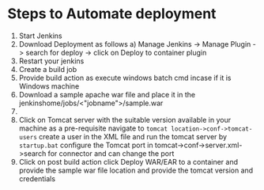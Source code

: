 # Steps to Automate deployment
1) Start Jenkins
2) Download Deployment as follows
   a) Manage Jenkins -> Manage Plugin -> search for deploy -> click on Deploy to container plugin
3) Restart your jenkins
4) Create a build job
5) Provide build action as execute windows batch cmd incase if it is Windows machine
6) Download a sample apache war file and place it in the jenkinshome/jobs/<"jobname">/sample.war
7) 
8) Click on Tomcat server with the suitable version available in your machine as a pre-requisite navigate to `tomcat location->conf->tomcat-users` 
  create a user in the XML file and run the tomcat server by `startup.bat` configure the Tomcat port in tomcat->conf->server.xml->search for connector and can change the port
9) Click on post build action click Deploy WAR/EAR to a container and provide the sample war file location and provide the tomcat version and credentials
